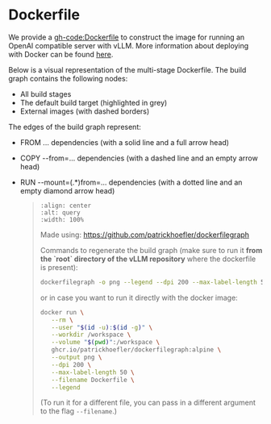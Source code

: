 # Dockerfile

We provide a <gh-code:Dockerfile> to construct the image for running an OpenAI compatible server with vLLM.
More information about deploying with Docker can be found [here](../../serving/deploying_with_docker.md).

Below is a visual representation of the multi-stage Dockerfile. The build graph contains the following nodes:

- All build stages
- The default build target (highlighted in grey)
- External images (with dashed borders)

The edges of the build graph represent:

- FROM ... dependencies (with a solid line and a full arrow head)

- COPY --from=... dependencies (with a dashed line and an empty arrow head)

- RUN --mount=(.\*)from=... dependencies (with a dotted line and an empty diamond arrow head)

  > ```{figure} ../../assets/dev/dockerfile-stages-dependency.png
  > :align: center
  > :alt: query
  > :width: 100%
  > ```
  >
  > Made using: <https://github.com/patrickhoefler/dockerfilegraph>
  >
  > Commands to regenerate the build graph (make sure to run it **from the \`root\` directory of the vLLM repository** where the dockerfile is present):
  >
  > ```bash
  > dockerfilegraph -o png --legend --dpi 200 --max-label-length 50 --filename Dockerfile
  > ```
  >
  > or in case you want to run it directly with the docker image:
  >
  > ```bash
  > docker run \
  >    --rm \
  >    --user "$(id -u):$(id -g)" \
  >    --workdir /workspace \
  >    --volume "$(pwd)":/workspace \
  >    ghcr.io/patrickhoefler/dockerfilegraph:alpine \
  >    --output png \
  >    --dpi 200 \
  >    --max-label-length 50 \
  >    --filename Dockerfile \
  >    --legend
  > ```
  >
  > (To run it for a different file, you can pass in a different argument to the flag `--filename`.)
